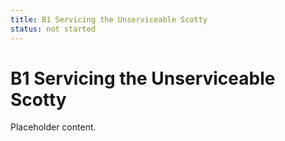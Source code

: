 ```yaml
---
title: B1 Servicing the Unserviceable Scotty
status: not started
---
```


# B1 Servicing the Unserviceable Scotty

Placeholder content.
